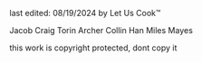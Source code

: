 last edited: 08/19/2024
by Let Us Cook™

Jacob Craig
Torin Archer
Collin Han
Miles Mayes

this work is copyright protected, dont copy it